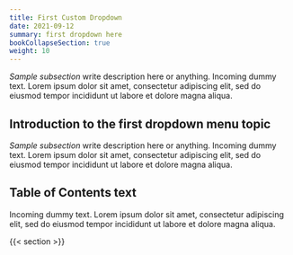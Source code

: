 ```yaml
---
title: First Custom Dropdown 
date: 2021-09-12
summary: first dropdown here 
bookCollapseSection: true
weight: 10
---
```


_Sample subsection_ write description here or anything. Incoming dummy text. Lorem ipsum dolor sit amet, consectetur adipiscing elit, sed do eiusmod tempor incididunt ut labore et dolore magna aliqua. 

## Introduction to the first dropdown menu topic

_Sample subsection_ write description here or anything. Incoming dummy text. Lorem ipsum dolor sit amet, consectetur adipiscing elit, sed do eiusmod tempor incididunt ut labore et dolore magna aliqua. 

## Table of Contents text

Incoming dummy text. Lorem ipsum dolor sit amet, consectetur adipiscing elit, sed do eiusmod tempor incididunt ut labore et dolore magna aliqua.




{{< section >}}  <!-- Copy/paste this code if you want the sections to appear, otherwise just omit it. -->

